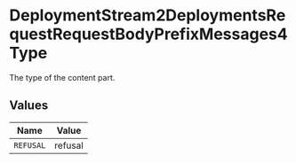 # DeploymentStream2DeploymentsRequestRequestBodyPrefixMessages4Type

The type of the content part.


## Values

| Name      | Value     |
| --------- | --------- |
| `REFUSAL` | refusal   |